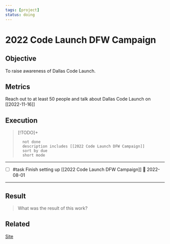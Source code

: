 ```yaml
---
tags: [project]
status: doing
---
```

# 2022 Code Launch DFW Campaign

## Objective
To raise awareness of Dallas Code Launch.

## Metrics
Reach out to at least 50 people and talk about Dallas Code Launch on [[2022-11-16]]

## Execution

> [!TODO]+
> ```tasks
> 	not done
> 	description includes [[2022 Code Launch DFW Campaign]]
> 	sort by due
> 	short mode
> ```

---
- [ ] #task Finish setting up [[2022 Code Launch DFW Campaign]] 📅 2022-08-01
---

## Result
> What was the result of this work?

## Related

[Site](https://codelaunch.com/event/dallas/#:~:text=Improving%20is%20proud%20to%20host,information%20you%20need%20to%20know.)